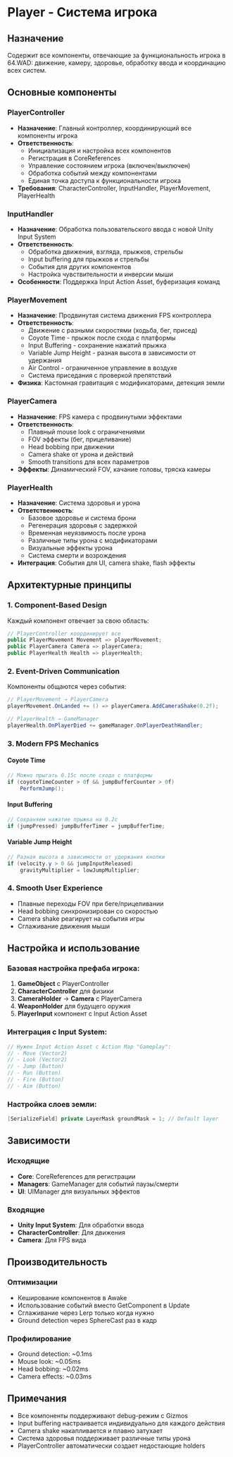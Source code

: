 # Player - Система игрока

## Назначение
Содержит все компоненты, отвечающие за функциональность игрока в 64.WAD: движение, камеру, здоровье, обработку ввода и координацию всех систем.

## Основные компоненты

### PlayerController
- **Назначение**: Главный контроллер, координирующий все компоненты игрока
- **Ответственность**:
  - Инициализация и настройка всех компонентов
  - Регистрация в CoreReferences
  - Управление состоянием игрока (включен/выключен)
  - Обработка событий между компонентами
  - Единая точка доступа к функциональности игрока
- **Требования**: CharacterController, InputHandler, PlayerMovement, PlayerHealth

### InputHandler
- **Назначение**: Обработка пользовательского ввода с новой Unity Input System
- **Ответственность**:
  - Обработка движения, взгляда, прыжков, стрельбы
  - Input buffering для прыжков и стрельбы
  - События для других компонентов
  - Настройка чувствительности и инверсии мыши
- **Особенности**: Поддержка Input Action Asset, буферизация команд

### PlayerMovement
- **Назначение**: Продвинутая система движения FPS контроллера
- **Ответственность**:
  - Движение с разными скоростями (ходьба, бег, присед)
  - Coyote Time - прыжок после схода с платформы
  - Input Buffering - сохранение нажатий прыжка
  - Variable Jump Height - разная высота в зависимости от удержания
  - Air Control - ограниченное управление в воздухе
  - Система приседания с проверкой препятствий
- **Физика**: Кастомная гравитация с модификаторами, детекция земли

### PlayerCamera
- **Назначение**: FPS камера с продвинутыми эффектами
- **Ответственность**:
  - Плавный mouse look с ограничениями
  - FOV эффекты (бег, прицеливание)
  - Head bobbing при движении
  - Camera shake от урона и действий
  - Smooth transitions для всех параметров
- **Эффекты**: Динамический FOV, качание головы, тряска камеры

### PlayerHealth
- **Назначение**: Система здоровья и урона
- **Ответственность**:
  - Базовое здоровье и система брони
  - Регенерация здоровья с задержкой
  - Временная неуязвимость после урона
  - Различные типы урона с модификаторами
  - Визуальные эффекты урона
  - Система смерти и возрождения
- **Интеграция**: События для UI, camera shake, flash эффекты

## Архитектурные принципы

### 1. Component-Based Design
Каждый компонент отвечает за свою область:
```csharp
// PlayerController координирует все
public PlayerMovement Movement => playerMovement;
public PlayerCamera Camera => playerCamera;
public PlayerHealth Health => playerHealth;
```

### 2. Event-Driven Communication
Компоненты общаются через события:
```csharp
// PlayerMovement → PlayerCamera
playerMovement.OnLanded += () => playerCamera.AddCameraShake(0.2f);

// PlayerHealth → GameManager
playerHealth.OnPlayerDied += gameManager.OnPlayerDeathHandler;
```

### 3. Modern FPS Mechanics

#### Coyote Time
```csharp
// Можно прыгать 0.15с после схода с платформы
if (coyoteTimeCounter > 0f && jumpBufferCounter > 0f)
    PerformJump();
```

#### Input Buffering
```csharp
// Сохраняем нажатие прыжка на 0.2с
if (jumpPressed) jumpBufferTimer = jumpBufferTime;
```

#### Variable Jump Height
```csharp
// Разная высота в зависимости от удержания кнопки
if (velocity.y > 0 && jumpInputReleased)
    gravityMultiplier = lowJumpMultiplier;
```

### 4. Smooth User Experience
- Плавные переходы FOV при беге/прицеливании
- Head bobbing синхронизирован со скоростью
- Camera shake реагирует на события игры
- Сглаживание движения мыши

## Настройка и использование

### Базовая настройка префаба игрока:
1. **GameObject** с PlayerController
2. **CharacterController** для физики
3. **CameraHolder** → **Camera** с PlayerCamera
4. **WeaponHolder** для будущего оружия
5. **PlayerInput** компонент с Input Action Asset

### Интеграция с Input System:
```csharp
// Нужен Input Action Asset с Action Map "Gameplay":
// - Move (Vector2)
// - Look (Vector2) 
// - Jump (Button)
// - Run (Button)
// - Fire (Button)
// - Aim (Button)
```

### Настройка слоев земли:
```csharp
[SerializeField] private LayerMask groundMask = 1; // Default layer
```

## Зависимости

### Исходящие
- **Core**: CoreReferences для регистрации
- **Managers**: GameManager для событий паузы/смерти
- **UI**: UIManager для визуальных эффектов

### Входящие
- **Unity Input System**: Для обработки ввода
- **CharacterController**: Для движения
- **Camera**: Для FPS вида

## Производительность

### Оптимизации
- Кеширование компонентов в Awake
- Использование событий вместо GetComponent в Update
- Сглаживание через Lerp только когда нужно
- Ground detection через SphereCast раз в кадр

### Профилирование
- Ground detection: ~0.1ms
- Mouse look: ~0.05ms  
- Head bobbing: ~0.02ms
- Camera effects: ~0.03ms

## Примечания
- Все компоненты поддерживают debug-режим с Gizmos
- Input buffering настраивается индивидуально для каждого действия
- Camera shake накапливается и плавно затухает
- Система здоровья поддерживает различные типы урона
- PlayerController автоматически создает недостающие holders
